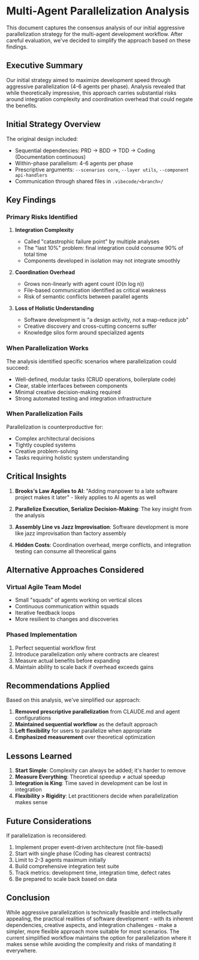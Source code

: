 # Multi-Agent Parallelization Analysis

This document captures the consensus analysis of our initial aggressive parallelization strategy for the multi-agent development workflow. After careful evaluation, we've decided to simplify the approach based on these findings.

## Executive Summary

Our initial strategy aimed to maximize development speed through aggressive parallelization (4-6 agents per phase). Analysis revealed that while theoretically impressive, this approach carries substantial risks around integration complexity and coordination overhead that could negate the benefits.

## Initial Strategy Overview

The original design included:
- Sequential dependencies: PRD → BDD → TDD → Coding (Documentation continuous)
- Within-phase parallelism: 4-6 agents per phase
- Prescriptive arguments: `--scenarios core`, `--layer utils`, `--component api-handlers`
- Communication through shared files in `.vibecode/<branch>/`

## Key Findings

### Primary Risks Identified

1. **Integration Complexity**
   - Called "catastrophic failure point" by multiple analyses
   - The "last 10%" problem: final integration could consume 90% of total time
   - Components developed in isolation may not integrate smoothly

2. **Coordination Overhead**
   - Grows non-linearly with agent count (O(n log n))
   - File-based communication identified as critical weakness
   - Risk of semantic conflicts between parallel agents

3. **Loss of Holistic Understanding**
   - Software development is "a design activity, not a map-reduce job"
   - Creative discovery and cross-cutting concerns suffer
   - Knowledge silos form around specialized agents

### When Parallelization Works

The analysis identified specific scenarios where parallelization could succeed:
- Well-defined, modular tasks (CRUD operations, boilerplate code)
- Clear, stable interfaces between components
- Minimal creative decision-making required
- Strong automated testing and integration infrastructure

### When Parallelization Fails

Parallelization is counterproductive for:
- Complex architectural decisions
- Tightly coupled systems
- Creative problem-solving
- Tasks requiring holistic system understanding

## Critical Insights

1. **Brooks's Law Applies to AI**: "Adding manpower to a late software project makes it later" - likely applies to AI agents as well

2. **Parallelize Execution, Serialize Decision-Making**: The key insight from the analysis

3. **Assembly Line vs Jazz Improvisation**: Software development is more like jazz improvisation than factory assembly

4. **Hidden Costs**: Coordination overhead, merge conflicts, and integration testing can consume all theoretical gains

## Alternative Approaches Considered

### Virtual Agile Team Model
- Small "squads" of agents working on vertical slices
- Continuous communication within squads
- Iterative feedback loops
- More resilient to changes and discoveries

### Phased Implementation
1. Perfect sequential workflow first
2. Introduce parallelization only where contracts are clearest
3. Measure actual benefits before expanding
4. Maintain ability to scale back if overhead exceeds gains

## Recommendations Applied

Based on this analysis, we've simplified our approach:

1. **Removed prescriptive parallelization** from CLAUDE.md and agent configurations
2. **Maintained sequential workflow** as the default approach
3. **Left flexibility** for users to parallelize when appropriate
4. **Emphasized measurement** over theoretical optimization

## Lessons Learned

1. **Start Simple**: Complexity can always be added; it's harder to remove
2. **Measure Everything**: Theoretical speedup ≠ actual speedup
3. **Integration is King**: Time saved in development can be lost in integration
4. **Flexibility > Rigidity**: Let practitioners decide when parallelization makes sense

## Future Considerations

If parallelization is reconsidered:
1. Implement proper event-driven architecture (not file-based)
2. Start with single phase (Coding has clearest contracts)
3. Limit to 2-3 agents maximum initially
4. Build comprehensive integration test suite
5. Track metrics: development time, integration time, defect rates
6. Be prepared to scale back based on data

## Conclusion

While aggressive parallelization is technically feasible and intellectually appealing, the practical realities of software development - with its inherent dependencies, creative aspects, and integration challenges - make a simpler, more flexible approach more suitable for most scenarios. The current simplified workflow maintains the option for parallelization where it makes sense while avoiding the complexity and risks of mandating it everywhere.